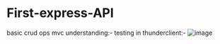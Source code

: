 # First-express-API
basic crud ops mvc understanding:-
testing in thunderclient:-
![image](https://github.com/Samysr17/First-express-API/assets/108344579/cbdbfbd8-3095-4752-bbb3-bc6db5ebff98)
